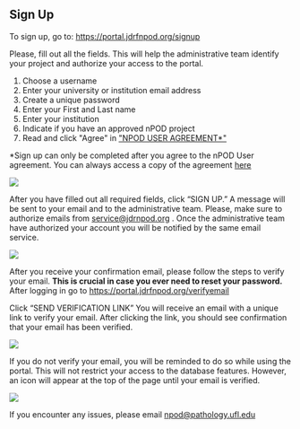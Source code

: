 ## Sign Up

To sign up, go to: <https://portal.jdrfnpod.org/signup>

Please, fill out all the fields. This will help the administrative team identify your project and authorize your access to the portal.

1. Choose a username
2. Enter your university or institution email address
3. Create a unique password
4. Enter your First and Last name
5. Enter your institution
6. Indicate if you have an approved nPOD project
7. Read and click "Agree" in ["NPOD USER AGREEMENT\*"](https://portal.jdrfnpod.org/useragreement)

\*Sign up can only be completed after you agree to the nPOD User agreement. You can always access a copy of the agreement [here](https://portal.jdrfnpod.org/useragreement)

![](/assets/suppportPage/p1/support_p1_1.png)

After you have filled out all required fields, click “SIGN UP.” A message will be sent to your email and to the administrative team. Please, make sure to authorize emails from <service@jdrnpod.org> . Once the administrative team have authorized your account you will be notified by the same email service.

![](/assets/suppportPage/p1/support_p1_2.png)

After you receive your confirmation email, please follow the steps to verify your email. **This is crucial in case you ever need to reset your password.** After logging in go to <https://portal.jdrfnpod.org/verifyemail>

Click “SEND VERIFICATION LINK”
You will receive an email with a unique link to verify your email. After clicking the link, you should see confirmation that your email has been verified.

![](/assets/suppportPage/p1/support_p1_3.png)

If you do not verify your email, you will be reminded to do so while using the portal. This will not restrict your access to the database features. However, an icon will appear at the top of the page until your email is verified.

![](/assets/suppportPage/p1/support_p1_4.png)

If you encounter any issues, please email <npod@pathology.ufl.edu>
